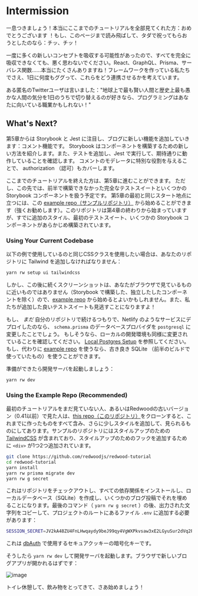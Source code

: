 # Intermission

<!--
Let's take a break! If you really went through the whole tutorial so far: congratulations! If you just skipped ahead to this page to try and get a free congratulations: tsk, tsk!
-->

一息つきましょう！本当にここまでのチュートリアルを全部見てくれた方：おめでとうございます ！もし、このページまで読み飛ばして、タダで祝ってもらおうとしたのなら：チッ、チッ！

<!--
That was potentially a lot of new concepts to absorb all at once so don't feel bad if all of it didn't fully sink in. React, GraphQL, Prisma, serverless functions...so many things! Even those of us working on the framework are heading over to Google multiple times per day to figure out how to get these things to work together.
-->

一度に多くの新しいコンセプトを吸収する可能性があったので、すべてを完全に吸収できなくても、悪く思わないでください。React、GraphQL、Prisma、サーバレス関数......本当にたくさんありますね！フレームワークを作っている私たちでさえ、1日に何度もググって、これらをどう連携させるかを考えています。

<!--
As an anonymous Twitter user once mused: "If you enjoy switching between feeling like the smartest person on earth and the dumbest person in history all in the same day, programming may be the career for you!"
-->

ある匿名のTwitterユーザは言いました："地球上で最も賢い人間と歴史上最も愚かな人間の気分を1日のうちで切り替えるのが好きなら、プログラミングはあなたに向いている職業かもしれない！"

## What's Next?

<!--
Starting in Chapter 5 We'll look at Storybook and Jest and build a new feature for the blog: comments. Storybook introduces a new way to build components. We'll also add tests and run them with Jest to make sure things keep working as we expect. We cover authorization as well by giving a special role to comment moderators.
-->

第5章からは Storybook と Jest に注目し、ブログに新しい機能を追加していきます：コメント機能です。
Storybook はコンポーネントを構築するための新しい方法を紹介します。また、テストを追加し、Jest で実行して、期待通りに動作していることを確認します。
コメントのモデレータに特別な役割を与えることで、 authorization （認可）もカバーします。

<!--
If you've been through the tutorial so far, you can pick up where you left off and continue from here with Chapter 5. However, going forward we assume a complete test suite and several Storybook components, which we didn't get a chance to build in the first half. To get to the same starting point as the beginning of Chapter 5 you can start from this [example repo](https://github.com/redwoodjs/redwood-tutorial) (which we highly recommend) that picks up at the end of chapter 4, but already has additional styling, a starting test suite, and several Storybook components already built for you.
-->

ここまでのチュートリアルを終えた方は、第5章に進むことができます。
ただし、この先では、前半で構築できなかった完全なテストスイートといくつかの Storybook コンポーネントを扱う予定です。
第5章の最初と同じスタート地点に立つには、この [example repo（サンプルリポジトリ）](https://github.com/redwoodjs/redwood-tutorial) から始めることができます（強くお勧めします）。このリポジトリは第4章の終わりから始まっていますが、すでに追加のスタイル、最初のテストスイート、いくつかの Storybook コンポーネントがあらかじめ構築されています。

### Using Your Current Codebase

<!--
If you want to use the same CSS classes we use in the following examples you'll need to add Tailwind to your repo:
-->

以下の例で使用しているのと同じCSSクラスを使用したい場合は、あなたのリポジトリに Tailwind を追加しなければなりません：

```bash
yarn rw setup ui tailwindcss
```

<!--
However, none of the screenshots that follow will come anywhere close to what you're seeing in your browser (except for those isolated components you build in Storybook) so you may want to just start with the [example repo](https://github.com/redwoodjs/redwood-tutorial). You'll also be missing out on a good starting test suite that we've added!
-->

しかし、この後に続くスクリーンショットは、あなたがブラウザで見ているものに近いものではありません（Storybook で構築した、独立したしたコンポーネントを除く）ので、[example repo](https://github.com/redwoodjs/redwood-tutorial) から始めるとよいかもしれません。また、私たちが追加した良いテストスイートも見逃すことになりますよ！

<!--
If you're *still* set on continuing with your own repo, and you deployed to a service like Netlify, you would have changed the database provider in `schema.prisma` to `postgresql`. If that's the case then make sure your local development environment has changed over as well. Check out the [Local Postgres Setup](../local-postgres-setup.md) for assistance. If you stick with the [example repo](https://github.com/redwoodjs/redwood-tutorial) instead, you can go ahead with good ol' SQLite (what we were using locally to build everything in the first half).
-->

もし、 *まだ* 自分のリポジトリで続けるつもりで、Netlify のようなサービスにデプロイしたのなら、 `schema.prisma` のデータベースプロバイダを `postgresql` に変更したことでしょう。
もしそうなら、ローカルの開発環境も同様に変更されていることを確認してください。 [Local Postgres Setup](../local-postgres-setup.md) を参照してください。
もし、代わりに [example repo](https://github.com/redwoodjs/redwood-tutorial) を使うなら、古き良き SQLite （前半のビルドで使っていたもの）を使うことができます。

<!--
Once you're ready, start up the dev server:
-->

準備ができたら開発サーバを起動しましょう：

```bash
yarn rw dev
```

### Using the Example Repo (Recommended)

<!--
If you haven't been through the first tutorial, or maybe you went through it on an older version of Redwood (anything pre-0.41) you can clone [this repo](https://github.com/redwoodjs/redwood-tutorial) which contains everything built so far and also adds a little styling so it isn't quite so...tough to look at. The example repo includes [TailwindCSS](https://tailwindcss.com) to style things up and adds a `<div>` or two to give us some additional hooks to hang styling on.
-->

最初のチュートリアルをまだ見ていない人、あるいはRedwoodの古いバージョン（0.41以前）で見た人は、[this repo（このリポジトリ）](https://github.com/redwoodjs/redwood-tutorial)をクローンすると、これまでに作ったものをすべて含み、さらに少しスタイルを追加して、見られるものにしてあります。サンプルのリポジトリにはスタイルアップのための [TailwindCSS](https://tailwindcss.com) が含まれており、スタイルアップのためのフックを追加するために `<div>` が1つ2つ追加されています。

```bash
git clone https://github.com/redwoodjs/redwood-tutorial
cd redwood-tutorial
yarn install
yarn rw prisma migrate dev
yarn rw g secret
```

<!--
That'll check out the repo, install all the dependencies, create your local database (SQLite) and fill it with a few blog posts. After that last command (`yarn rw g secret`) you'll need to copy the string that's output and add it to a file `.env` in the root of your project:
-->

これはリポジトリをチェックアウトし、すべての依存関係をインストールし、ローカルデータベース（SQLite）を作成し、いくつかのブログ投稿でそれを埋めることになります。最後のコマンド（ `yarn rw g secret` ）の後、出力された文字列をコピーして、プロジェクトのルートにあるファイル `.env` に追加する必要があります：

```bash title=".env"
SESSION_SECRET=JV2kA48ZU4FnLHwqaydy9beJ99qy4VgWXPkvsaw3xE2LGyuSur2dVq2PsPkPfygr
```
<!--
This is the encryption key for the secure cookies used in [dbAuth](/docs/tutorial/chapter4/authentication#session-secret).
-->

これは [dbAuth](/docs/tutorial/chapter4/authentication#session-secret) で使用するセキュアクッキーの暗号化キーです。

<!--
Now just run `yarn rw dev` to start your development server. Your browser should open to a fresh new blog app:
-->

そうしたら `yarn rw dev` して開発サーバを起動します。ブラウザで新しいブログアプリが開かれるはずです：

![image](https://user-images.githubusercontent.com/300/101423176-54e93780-38ad-11eb-9230-ba8557764eb4.png)

<!--
Take a bathroom break and grab a fresh beverage, then let's get on with it!
-->

トイレ休憩して、飲み物をとってきて、さあ始めましょう！
